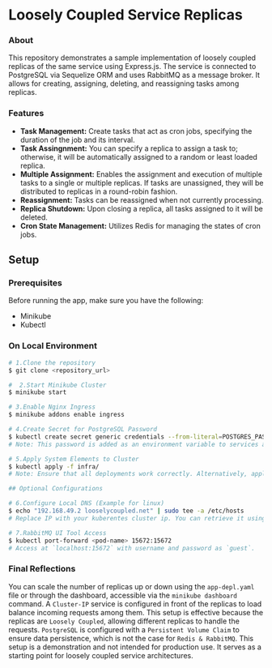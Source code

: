# Loosely Coupled Service Replicas

### About

This repository demonstrates a sample implementation of loosely coupled replicas of the same service using Express.js. The service is connected to PostgreSQL via Sequelize ORM and uses RabbitMQ as a message broker. It allows for creating, assigning, deleting, and reassigning tasks among replicas.

### Features
- **Task Management:**  Create tasks that act as cron jobs, specifying the duration of the job and its interval.
- **Task Assingnment:** You can specify a replica to assign a task to; otherwise, it will be automatically assigned to a random or least loaded replica.
- **Multiple Assignment:**  Enables the assignment and execution of multiple tasks to a single or multiple replicas. If tasks are unassigned, they will be distributed to replicas in a round-robin fashion.
- **Reassignment:** Tasks can be reassigned when not currently processing.
- **Replica Shutdown:** Upon closing a replica, all tasks assigned to it will be deleted.
- **Cron State Management:** Utilizes Redis for managing the states of cron jobs.

## Setup

### Prerequisites
Before running the app, make sure you have the following:
- Minikube
- Kubectl

### On Local Environment
```bash
# 1.Clone the repository
$ git clone <repository_url>

#  2.Start Minikube Cluster
$ minikube start

# 3.Enable Nginx Ingress 
$ minikube addons enable ingress

# 4.Create Secret for PostgreSQL Password
$ kubectl create secret generic credentials --from-literal=POSTGRES_PASSWORD=[YOUR_PG_PASSWORD]
# Note: This password is added as an environment variable to services and configured for the PostgreSQL instance in the cluster.

# 5.Apply System Elements to Cluster
$ kubectl apply -f infra/
# Note: Ensure that all deployments work correctly. Alternatively, apply declaration files of the infra directory in the order (RabbitMQ, PostgreSQL, Redis, Service, Ingress).

## Optional Configurations

# 6.Configure Local DNS (Example for linux)
$ echo "192.168.49.2 looselycoupled.net" | sudo tee -a /etc/hosts
# Replace IP with your kuberentes cluster ip. You can retrieve it using `minikube ip`.

# 7.RabbitMQ UI Tool Access
$ kubectl port-forward <pod-name> 15672:15672
# Access at `localhost:15672` with username and password as `guest`.
```

### Final Reflections
You can scale the number of replicas up or down using the `app-depl.yaml` file or through the dashboard, accessible via the `minikube dashboard` command. A `Cluster-IP` service is configured in front of the replicas to load balance incoming requests among them. This setup is effective because the replicas are `Loosely Coupled`, allowing different replicas to handle the requests. `PostgreSQL` is configured with a `Persistent Volume Claim` to ensure data persistence, which is not the case for `Redis & RabbitMQ`.
This setup is a demonstration and not intended for production use. It serves as a starting point for loosely coupled service architectures.
